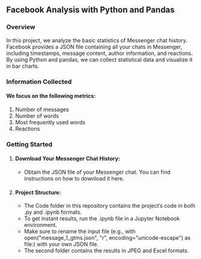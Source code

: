 ## Facebook Analysis with Python and Pandas ## 
### Overview ###
In this project, we analyze the basic statistics of Messenger chat history. Facebook provides a JSON file containing all your chats in Messenger, including timestamps, message content, author information, and reactions. By using Python and pandas, we can collect statistical data and visualize it in bar charts.

### Information Collected ###
#### We focus on the following metrics: ####

1. Number of messages
2. Number of words
3. Most frequently used words
4. Reactions

### Getting Started ###
1. #### Download Your Messenger Chat History: ####
   - Obtain the JSON file of your Messenger chat. You can find instructions on how to download it here.
2. #### Project Structure: ####
    - The Code folder in this repository contains the project’s code in both .py and .ipynb formats.
    - To get instant results, run the .ipynb file in a Jupyter Notebook environment.
    -  Make sure to rename the input file (e.g., with open("message_1_gtms.json", "r", encoding="unicode-escape") as file:) with your own JSON file.
    - The second folder contains the results in JPEG and Excel formats. 
